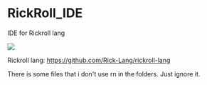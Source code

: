 # RickRoll_IDE
IDE for Rickroll lang

<img src="https://imgur.com/icr6IAs">

Rickroll lang: https://github.com/Rick-Lang/rickroll-lang


There is some files that i don't use rn in the folders. Just ignore it.
